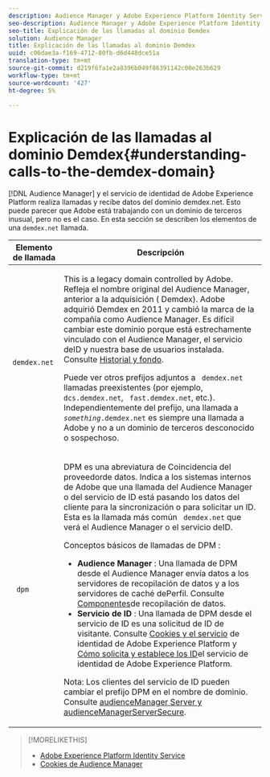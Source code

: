 ```yaml
---
description: Audience Manager y Adobe Experience Platform Identity Service realizan llamadas y reciben datos del dominio demdex.net. Esto puede parecer que Adobe está trabajando con un dominio de terceros inusual, pero no es el caso. Esta sección describe los elementos de una llamada demdex.net.
seo-description: Audience Manager y Adobe Experience Platform Identity Service realizan llamadas y reciben datos del dominio demdex.net. Esto puede parecer que Adobe está trabajando con un dominio de terceros inusual, pero no es el caso. Esta sección describe los elementos de una llamada demdex.net.
seo-title: Explicación de las llamadas al dominio Demdex
solution: Audience Manager
title: Explicación de las llamadas al dominio Demdex
uuid: c06dae3a-f169-4712-80fb-d6d448dce51a
translation-type: tm+mt
source-git-commit: d219f6fa1e2a8396b049f86391142c00e263b629
workflow-type: tm+mt
source-wordcount: '427'
ht-degree: 5%

---
```



# Explicación de las llamadas al dominio Demdex{#understanding-calls-to-the-demdex-domain}

[!DNL Audience Manager] y el servicio de identidad de Adobe Experience Platform realiza llamadas y recibe datos del dominio demdex.net. Esto puede parecer que Adobe está trabajando con un dominio de terceros inusual, pero no es el caso. En esta sección se describen los elementos de una `demdex.net` llamada.

<table id="table_B846CBEDDA4C4AD19416F7C27FC325C6"> 
 <thead> 
  <tr> 
   <th colname="col1" class="entry"> Elemento de llamada </th> 
   <th colname="col2" class="entry"> Descripción </th> 
  </tr> 
 </thead>
 <tbody> 
  <tr> 
   <td colname="col1"> <p> <code> demdex.net</code> </p> </td> 
   <td colname="col2"> <p>This is a legacy domain controlled by <span class="keyword"> Adobe</span>. Refleja el nombre original del <span class="keyword"> Audience Manager</span>, anterior a la adquisición (<span class="keyword"> Demdex</span>). <span class="keyword"> Adobe</span> adquirió <span class="keyword"> Demdex</span> en 2011 y cambió la marca de la compañía como <span class="keyword"> Audience Manager</span>. Es difícil cambiar este dominio porque está estrechamente vinculado con el <span class="keyword"> Audience Manager</span>, el servicio <span class="wintitle"> de</span>ID y nuestra base de usuarios instalada. Consulte <a href="../overview/aam-overview.md#history-and-background"> Historial y fondo</a>. </p> <p>Puede ver otros prefijos adjuntos a <code> demdex.net</code> llamadas preexistentes (por ejemplo, <code> dcs.demdex.net</code>, <code> fast.demdex.net</code>, etc.). Independientemente del prefijo, una llamada a <code><i>something</i>.demdex.net</code> es siempre una llamada a <span class="keyword"> Adobe</span> y no a un dominio de terceros desconocido o sospechoso. </p> </td> 
  </tr> 
  <tr> 
   <td colname="col1"> <p> <code> dpm</code> </p> </td> 
   <td colname="col2"> <p><span class="wintitle"> DPM</span> es una abreviatura de Coincidencia <span class="wintitle"> del proveedor</span>de datos. Indica a los sistemas internos de Adobe <span class="keyword"></span> que una llamada del <span class="keyword"> Audience Manager</span> o del servicio <span class="wintitle"> de</span> ID está pasando los datos del cliente para la sincronización o para solicitar un ID. Esta es la llamada más común <code> demdex.net</code> que verá el <span class="keyword"> Audience Manager</span> o el servicio <span class="wintitle"> de</span>ID. </p> <p><span class="wintitle"> Conceptos básicos de llamadas de DPM</span> : </p> <p> 
     <ul id="ul_44023BB060774518BE414EE10820C141"> 
      <li id="li_0F94D1988A6944BA885FD40AB26FC49F"> <b> <span class="keyword"> Audience Manager</span> </b>: Una llamada de <span class="wintitle"> DPM</span> desde el <span class="keyword"> Audience Manager</span> envía datos a los <span class="wintitle"> servidores</span> de recopilación de datos y a los servidores <span class="wintitle"> de caché de</span>Perfil. Consulte <a href="../reference/system-components/components-data-collection.md"> Componentes</a>de recopilación de datos. </li> 
      <li id="li_5A7EA9EE16EE4D828F0A24AE2B969122"> <b> <span class="wintitle"> Servicio</span> de ID </b>: Una llamada de <span class="wintitle"> DPM</span> desde el servicio <span class="wintitle"> de</span> ID es una solicitud de ID de visitante. Consulte <a href="https://docs.adobe.com/content/help/en/id-service/using/intro/cookies.html" format="https" scope="external"> Cookies y el servicio</a> de identidad de Adobe Experience Platform y <a href="https://docs.adobe.com/content/help/en/id-service/using/intro/id-request.html" format="https" scope="external"> Cómo solicita y establece los ID</a>el servicio de identidad de Adobe Experience Platform. </li> 
     </ul> </p> <p> <p>Nota:  <span class="wintitle"> Los clientes del servicio</span> de ID pueden cambiar el prefijo <span class="wintitle"> DPM</span> en el nombre de dominio. Consulte <a href="https://docs.adobe.com/content/help/en/id-service/using/id-service-api/configurations/subdomain-config.html" format="https" scope="external"> audienceManager Server y audienceManagerServerSecure</a>. </p> </p> </td> 
  </tr> 
 </tbody> 
</table>

>[!MORELIKETHIS]
>
>* [Adobe Experience Platform Identity Service](https://docs.adobe.com/content/help/en/id-service/using/home.html)
>* [Cookies de Audience Manager](https://docs.adobe.com/content/help/en/core-services/interface/ec-cookies/cookies-am.html)

